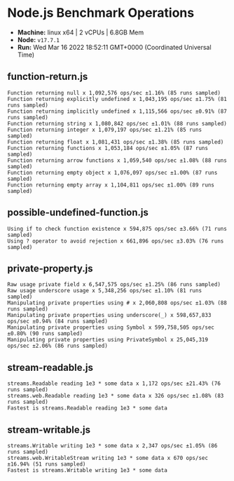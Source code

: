 # Node.js Benchmark Operations

* __Machine:__ linux x64 | 2 vCPUs | 6.8GB Mem
* __Node:__ `v17.7.1`
* __Run:__ Wed Mar 16 2022 18:52:11 GMT+0000 (Coordinated Universal Time)

## function-return.js
```
Function returning null x 1,092,576 ops/sec ±1.16% (85 runs sampled)
Function returning explicitly undefined x 1,043,195 ops/sec ±1.75% (81 runs sampled)
Function returning implicitly undefined x 1,115,566 ops/sec ±0.91% (87 runs sampled)
Function returning string x 1,080,842 ops/sec ±1.01% (88 runs sampled)
Function returning integer x 1,079,197 ops/sec ±1.21% (85 runs sampled)
Function returning float x 1,081,431 ops/sec ±1.38% (85 runs sampled)
Function returning functions x 1,053,184 ops/sec ±1.05% (87 runs sampled)
Function returning arrow functions x 1,059,540 ops/sec ±1.08% (88 runs sampled)
Function returning empty object x 1,076,097 ops/sec ±1.00% (87 runs sampled)
Function returning empty array x 1,104,811 ops/sec ±1.00% (89 runs sampled)
```
## possible-undefined-function.js
```
Using if to check function existence x 594,875 ops/sec ±3.66% (71 runs sampled)
Using ? operator to avoid rejection x 661,896 ops/sec ±3.03% (76 runs sampled)
```
## private-property.js
```
Raw usage private field x 6,547,575 ops/sec ±1.25% (86 runs sampled)
Raw usage underscore usage x 5,348,256 ops/sec ±1.10% (81 runs sampled)
Manipulating private properties using # x 2,060,808 ops/sec ±1.03% (88 runs sampled)
Manipulating private properties using underscore(_) x 598,657,833 ops/sec ±0.94% (84 runs sampled)
Manipulating private properties using Symbol x 599,758,505 ops/sec ±0.80% (90 runs sampled)
Manipulating private properties using PrivateSymbol x 25,045,319 ops/sec ±2.06% (86 runs sampled)
```
## stream-readable.js
```
streams.Readable reading 1e3 * some data x 1,172 ops/sec ±21.43% (76 runs sampled)
streams.web.Readable reading 1e3 * some data x 326 ops/sec ±1.08% (83 runs sampled)
Fastest is streams.Readable reading 1e3 * some data
```
## stream-writable.js
```
streams.Writable writing 1e3 * some data x 2,347 ops/sec ±1.05% (86 runs sampled)
streams.web.WritableStream writing 1e3 * some data x 670 ops/sec ±16.94% (51 runs sampled)
Fastest is streams.Writable writing 1e3 * some data
```
